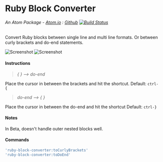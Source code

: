 # Ruby Block Converter
###### An Atom Package - [Atom.io](https://atom.io/packages/ruby-block-converter) : [Github](https://github.com/dsandstrom/atom-ruby-block-converter) [![Build Status](https://travis-ci.org/dsandstrom/atom-ruby-block-converter.svg?branch=master)](https://travis-ci.org/dsandstrom/atom-ruby-block-converter)

Convert Ruby blocks between single line and multi line formats.
Or between curly brackets and do-end statements.

![Screenshot](https://github.com/dsandstrom/atom-ruby-block-converter/raw/master/screen-1.gif) ![Screenshot](https://github.com/dsandstrom/atom-ruby-block-converter/raw/master/screen-2.gif)

#### Instructions
> *{ } --> do-end*

Place the cursor in between the brackets
and hit the shortcut. Default: `ctrl-{`

> *do-end --> { }*

Place the cursor in between the do-end
and hit the shortcut Default: `ctrl-}`

#### Notes
In Beta, doesn't handle outer nested blocks well.

#### Commands
```coffee
'ruby-block-converter:toCurlyBrackets'
'ruby-block-converter:toDoEnd'
```
